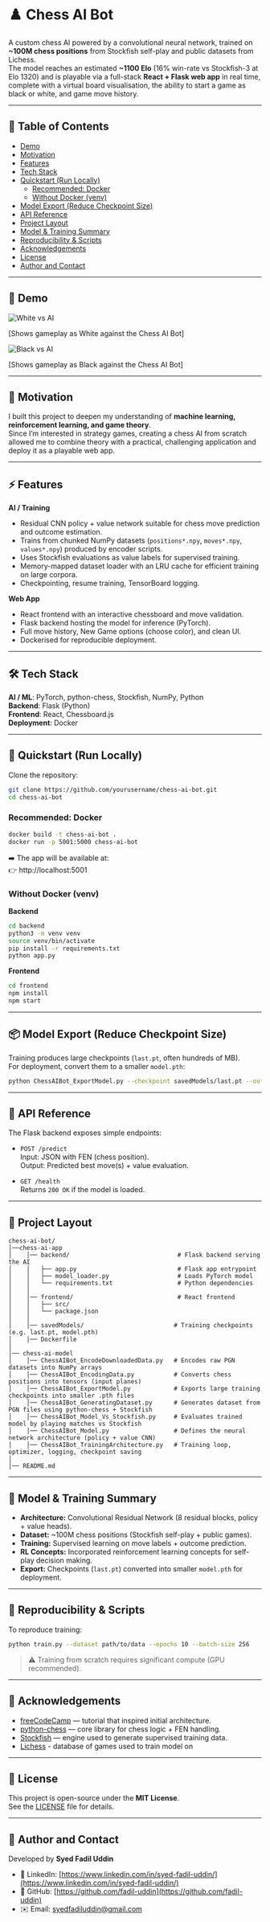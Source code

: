 # ♟️ Chess AI Bot

A custom chess AI powered by a convolutional neural network, trained on **~100M chess positions** from Stockfish self-play and public datasets from Lichess.  
The model reaches an estimated **~1100 Elo** (16% win-rate vs Stockfish-3 at Elo 1320) and is playable via a full-stack **React + Flask web app** in real time, complete with a virtual board visualisation, the ability to start a game as black or white, and game move history.

---

## 📑 Table of Contents

- [Demo](#-demo)  
- [Motivation](#-motivation)  
- [Features](#-features)  
- [Tech Stack](#-tech-stack)  
- [Quickstart (Run Locally)](#-quickstart-run-locally)  
  - [Recommended: Docker](#recommended-docker)  
  - [Without Docker (venv)](#without-docker-venv)  
- [Model Export (Reduce Checkpoint Size)](#-model-export-reduce-checkpoint-size)  
- [API Reference](#-api-reference)  
- [Project Layout](#-project-layout)  
- [Model & Training Summary](#-model--training-summary)  
- [Reproducibility & Scripts](#-reproducibility--scripts)  
- [Acknowledgements](#-acknowledgements)  
- [License](#-license)  
- [Author and Contact](#-author-and-contact)

---

## 📸 Demo
![White vs AI](https://github.com/user-attachments/assets/023c8ff5-afca-46e7-9321-fadce1b35860) 

[Shows gameplay as White against the Chess AI Bot]


![Black vs AI](https://github.com/user-attachments/assets/a4f34b4e-07b5-46a5-bfbe-f4b4493f48e5)

[Shows gameplay as Black against the Chess AI Bot]

---

## 🎯 Motivation
I built this project to deepen my understanding of **machine learning, reinforcement learning, and game theory**.  
Since I’m interested in strategy games, creating a chess AI from scratch allowed me to combine theory with a practical, challenging application and deploy it as a playable web app.

---

## ⚡ Features

**AI / Training**
- Residual CNN policy + value network suitable for chess move prediction and outcome estimation.
- Trains from chunked NumPy datasets (`positions*.npy`, `moves*.npy`, `values*.npy`) produced by encoder scripts.
- Uses Stockfish evaluations as value labels for supervised training.
- Memory-mapped dataset loader with an LRU cache for efficient training on large corpora.
- Checkpointing, resume training, TensorBoard logging.

**Web App**
- React frontend with an interactive chessboard and move validation.
- Flask backend hosting the model for inference (PyTorch).
- Full move history, New Game options (choose color), and clean UI.
- Dockerised for reproducible deployment.

---

## 🛠 Tech Stack
**AI / ML**: PyTorch, python-chess, Stockfish, NumPy, Python  
**Backend**: Flask (Python)  
**Frontend**: React, Chessboard.js  
**Deployment**: Docker  

---

## 🚀 Quickstart (Run Locally)

Clone the repository:

```bash
git clone https://github.com/yourusername/chess-ai-bot.git
cd chess-ai-bot
```

### Recommended: Docker

```bash
docker build -t chess-ai-bot .
docker run -p 5001:5000 chess-ai-bot
```

➡️ The app will be available at:  
👉 http://localhost:5001

### Without Docker (venv)

**Backend**
```bash
cd backend
python3 -m venv venv
source venv/bin/activate
pip install -r requirements.txt
python app.py
```

**Frontend**
```bash
cd frontend
npm install
npm start
```

---

## 📦 Model Export (Reduce Checkpoint Size)

Training produces large checkpoints (`last.pt`, often hundreds of MB).  
For deployment, convert them to a smaller `model.pth`:

```bash
python ChessAIBot_ExportModel.py --checkpoint savedModels/last.pt --output model.pth
```

---

## 🔌 API Reference

The Flask backend exposes simple endpoints:

- `POST /predict`  
  Input: JSON with FEN (chess position).  
  Output: Predicted best move(s) + value evaluation.  

- `GET /health`  
  Returns `200 OK` if the model is loaded.

---

## 📂 Project Layout

```
chess-ai-bot/
│──chess-ai-app
│    │── backend/                              # Flask backend serving the AI
│    │   ├── app.py                            # Flask app entrypoint
│    │   ├── model_loader.py                   # Loads PyTorch model
│    │   └── requirements.txt                  # Python dependencies
│    │
│    │── frontend/                             # React frontend
│    │   ├── src/
│    │   └── package.json
│    │
│    │── savedModels/                         # Training checkpoints (e.g. last.pt, model.pth)
│    │── Dockerfile
│ 
│── chess-ai-model
│    │── ChessAIBot_EncodeDownloadedData.py   # Encodes raw PGN datasets into NumPy arrays
│    │── ChessAIBot_EncodingData.py           # Converts chess positions into tensors (input planes)
│    │── ChessAIBot_ExportModel.py            # Exports large training checkpoints into smaller .pth files
│    │── ChessAIBot_GeneratingDataset.py      # Generates dataset from PGN files using python-chess + Stockfish
│    │── ChessAIBot_Model_Vs_Stockfish.py     # Evaluates trained model by playing matches vs Stockfish
│    │── ChessAIBot_Model.py                  # Defines the neural network architecture (policy + value CNN)
│    │── ChessAIBot_TrainingArchitecture.py   # Training loop, optimizer, logging, checkpoint saving
│
│── README.md
```

---

## 🧠 Model & Training Summary

- **Architecture:** Convolutional Residual Network (8 residual blocks, policy + value heads).  
- **Dataset:** ~100M chess positions (Stockfish self-play + public games).  
- **Training:** Supervised learning on move labels + outcome prediction.  
- **RL Concepts:** Incorporated reinforcement learning concepts for self-play decision making.  
- **Export:** Checkpoints (`last.pt`) converted into smaller `model.pth` for deployment.

---

## 🔁 Reproducibility & Scripts

To reproduce training:

```bash
python train.py --dataset path/to/data --epochs 10 --batch-size 256
```

> ⚠️ Training from scratch requires significant compute (GPU recommended).  

---

## 🙏 Acknowledgements

- [freeCodeCamp](https://www.freecodecamp.org/news/create-a-self-playing-ai-chess-engine-from-scratch/#heading-part-3-how-to-train-the-ai-model) — tutorial that inspired initial architecture.  
- [python-chess](https://python-chess.readthedocs.io) — core library for chess logic + FEN handling.  
- [Stockfish](https://stockfishchess.org) — engine used to generate supervised training data.
- [Lichess](https://database.lichess.org/) - database of games used to train model on

---

## 📜 License

This project is open-source under the **MIT License**.  
See the [LICENSE](LICENSE) file for details.

---

## 👤 Author and Contact

Developed by **Syed Fadil Uddin**  
- 💼 LinkedIn: [https://www.linkedin.com/in/syed-fadil-uddin/](https://www.linkedin.com/in/syed-fadil-uddin/)  
- 🐙 GitHub: [https://github.com/fadil-uddin](https://github.com/fadil-uddin)  
- ✉️ Email: syedfadiluddin@gmail.com  
